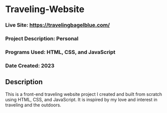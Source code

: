 # Traveling-Website

### Live Site: https://travelingbagelblue.com/

### Project Description: Personal
### Programs Used: HTML, CSS, and JavaScript
### Date Created: 2023

## Description
This is a front-end traveling website project I created and built from scratch using HTML, CSS, and JavaScript. It is inspired by my love and interest in traveling and the
outdoors. 
